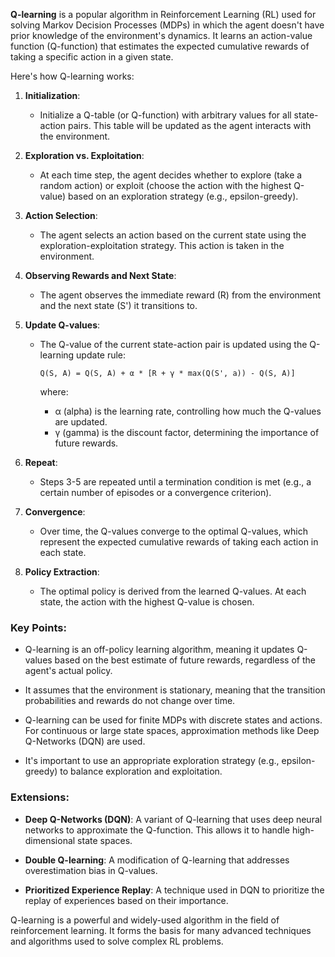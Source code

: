 **Q-learning** is a popular algorithm in Reinforcement Learning (RL) used for solving Markov Decision Processes (MDPs) in which the agent doesn't have prior knowledge of the environment's dynamics. It learns an action-value function (Q-function) that estimates the expected cumulative rewards of taking a specific action in a given state.

Here's how Q-learning works:

1. **Initialization**:

   - Initialize a Q-table (or Q-function) with arbitrary values for all state-action pairs. This table will be updated as the agent interacts with the environment.

2. **Exploration vs. Exploitation**:

   - At each time step, the agent decides whether to explore (take a random action) or exploit (choose the action with the highest Q-value) based on an exploration strategy (e.g., epsilon-greedy).

3. **Action Selection**:

   - The agent selects an action based on the current state using the exploration-exploitation strategy. This action is taken in the environment.

4. **Observing Rewards and Next State**:

   - The agent observes the immediate reward (R) from the environment and the next state (S') it transitions to.

5. **Update Q-values**:

   - The Q-value of the current state-action pair is updated using the Q-learning update rule:

      ```
      Q(S, A) = Q(S, A) + α * [R + γ * max(Q(S', a)) - Q(S, A)]
      ```

      where:
      - α (alpha) is the learning rate, controlling how much the Q-values are updated.
      - γ (gamma) is the discount factor, determining the importance of future rewards.

6. **Repeat**:

   - Steps 3-5 are repeated until a termination condition is met (e.g., a certain number of episodes or a convergence criterion).

7. **Convergence**:

   - Over time, the Q-values converge to the optimal Q-values, which represent the expected cumulative rewards of taking each action in each state.

8. **Policy Extraction**:

   - The optimal policy is derived from the learned Q-values. At each state, the action with the highest Q-value is chosen.

### Key Points:

- Q-learning is an off-policy learning algorithm, meaning it updates Q-values based on the best estimate of future rewards, regardless of the agent's actual policy.

- It assumes that the environment is stationary, meaning that the transition probabilities and rewards do not change over time.

- Q-learning can be used for finite MDPs with discrete states and actions. For continuous or large state spaces, approximation methods like Deep Q-Networks (DQN) are used.

- It's important to use an appropriate exploration strategy (e.g., epsilon-greedy) to balance exploration and exploitation.

### Extensions:

- **Deep Q-Networks (DQN)**: A variant of Q-learning that uses deep neural networks to approximate the Q-function. This allows it to handle high-dimensional state spaces.

- **Double Q-learning**: A modification of Q-learning that addresses overestimation bias in Q-values.

- **Prioritized Experience Replay**: A technique used in DQN to prioritize the replay of experiences based on their importance.

Q-learning is a powerful and widely-used algorithm in the field of reinforcement learning. It forms the basis for many advanced techniques and algorithms used to solve complex RL problems.
